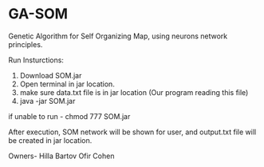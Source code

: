 # GA-SOM
Genetic Algorithm for Self Organizing Map, using neurons network principles.

Run Insturctions:
1. Download SOM.jar
2. Open terminal in jar location.
3. make sure data.txt file is in jar location 
   (Our program reading this file)
4. java -jar SOM.jar

if unable to run - chmod 777 SOM.jar

After execution, SOM network will be shown for user,
and output.txt file will be created in jar location.


Owners-
Hilla Bartov
Ofir Cohen
